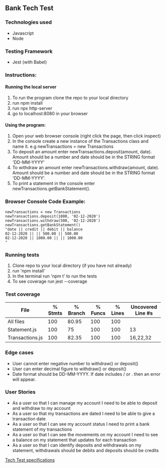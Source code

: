 ## Bank Tech Test

### Technologies used
- Javascript
- Node

### Testing Framework
- Jest (with Babel)

### Instructions:
#### Running the local server
1. To run the program clone the repo to your local directory
2. run npm install
3. run npx http-server
4. go to localhost:8080 in your browser

#### Using the program:
1. Open your web browser console (right click the page, then click inspect)
2. In the console create a new instance of the Transactions class and name it.  e.g newTransactions = new Transactions
3. To deposit an amount enter newTransactions.deposit(amount, date).  Amount should be a number and date should be in the STRING format 'DD-MM-YYYY'
4. To withdraw an amount enter newTransactions.withdraw(amount, date).  Amount should be a number and date should be in the STRING format 'DD-MM-YYYY'.
5. To print a statement in the console enter newTransactions.getBankStatement().  

### Browser Console Code Example:
```
newTransactions = new Transactions
newTransactions.deposit(1000, '02-12-2020')
newTransactions.withdraw(500, '02-12-2020')
newTransactions.getBankStatement()
"date || credit || debit || balance
02-12-2020 || || 500.00 || 500.00
02-12-2020 || 1000.00 || || 1000.00
"
```

### Running tests
1. Clone repo to your local directory (if you have not already)
2. run 'npm install'
3. In the terminal run 'npm t' to run the tests
4. To see coverage run jest --coverage

### Test coverage

File             | % Stmts | % Branch | % Funcs | % Lines | Uncovered Line #s
-----------------|---------|----------|---------|---------|-------------------
All files        |     100 |    80.95 |     100 |     100 |                   
 Statement.js    |     100 |       75 |     100 |     100 | 13                
 Transactions.js |     100 |    82.35 |     100 |     100 | 16,22,32          


### Edge cases
- User cannot enter negative number to withdraw() or deposit()
- User can enter decimal figure to withdraw() or deposit()
- Date format should be DD-MM-YYYY.  If date includes / or . then an error will appear.  

### User Stories
- As a user so that I can manage my account I need to be able to deposit and withdraw to my account
- As a user so that my transactions are dated I need to be able to give a transaction date
- As a user so that I can see my account status I need to print a bank statement of my transactions
- As a user so that I can see the movements on my account I need to see a balance on my statement that updates for each transaction
- As a user so that I can identify deposits and withdrawals on my statement, withdrawals should be debits and deposits should be credits

[Tech Test specifications](https://github.com/makersacademy/course/blob/master/individual_challenges/bank_tech_test.md)
